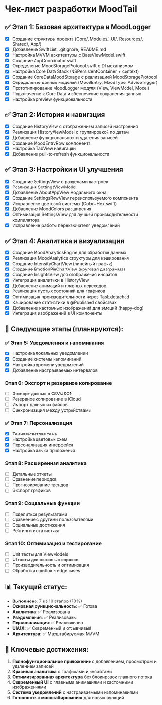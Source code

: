 # Чек-лист разработки MoodTail

## ✅ Этап 1: Базовая архитектура и MoodLogger
- [x] Создание структуры проекта (Core/, Modules/, UI/, Resources/, Shared/, App/)
- [x] Добавление SwiftLint, .gitignore, README.md
- [x] Настройка MVVM архитектуры с BaseViewModel.swift
- [x] Создание AppCoordinator.swift
- [x] Определение MoodStorageProtocol.swift с DI механизмом
- [x] Настройка Core Data Stack (NSPersistentContainer + context)
- [x] Создание CoreDataMoodStorage с реализацией MoodStorageProtocol
- [x] Определение данных моделей (MoodEntry, MoodType, AdviceTrigger)
- [x] Прототипирование MoodLogger модуля (View, ViewModel, Model)
- [x] Подключение к Core Data и обеспечение сохранения данных
- [x] Настройка preview функциональности

## ✅ Этап 2: История и навигация
- [x] Создание HistoryView с отображением записей настроения
- [x] Реализация HistoryViewModel с группировкой по датам
- [x] Добавление функциональности удаления записей
- [x] Создание MoodEntryRow компонента
- [x] Настройка TabView навигации
- [x] Добавление pull-to-refresh функциональности

## ✅ Этап 3: Настройки и UI улучшения
- [x] Создание SettingsView с разделами настроек
- [x] Реализация SettingsViewModel
- [x] Добавление AboutAppView модального окна
- [x] Создание SettingsRowView переиспользуемого компонента
- [x] Исправление цветовой системы (Color+Hex.swift)
- [x] Добавление MoodColors расширения
- [x] Оптимизация SettingsView для лучшей производительности компилятора
- [x] Исправление работы переключателя уведомлений

## ✅ Этап 4: Аналитика и визуализация
- [x] Создание MoodAnalyticsEngine для обработки данных
- [x] Реализация MoodAnalytics структуры для кэширования
- [x] Создание IntensityChartView (линейный график)
- [x] Создание EmotionPieChartView (круговая диаграмма)
- [x] Создание InsightsView для отображения инсайтов
- [x] Интеграция аналитики в HistoryView
- [x] Добавление анимаций и плавных переходов
- [x] Реализация пустых состояний для графиков
- [x] Оптимизация производительности через Task.detached
- [x] Кэширование статистики в @Published свойствах
- [x] Добавление кастомных изображений для эмоций (happy-dog)
- [x] Интеграция изображений в UI компоненты

## 🔄 Следующие этапы (планируются):

### ✅ Этап 5: Уведомления и напоминания
- [x] Настройка локальных уведомлений
- [x] Создание системы напоминаний
- [x] Настройка времени уведомлений
- [x] Добавление настраиваемых интервалов

### Этап 6: Экспорт и резервное копирование
- [ ] Экспорт данных в CSV/JSON
- [ ] Резервное копирование в iCloud
- [ ] Импорт данных из файлов
- [ ] Синхронизация между устройствами

### ✅ Этап 7: Персонализация
- [x] Темная/светлая тема
- [x] Настройка цветовых схем
- [x] Персонализация интерфейса
- [x] Настройка языка приложения

### Этап 8: Расширенная аналитика
- [ ] Детальные отчеты
- [ ] Сравнение периодов
- [ ] Прогнозирование трендов
- [ ] Экспорт графиков

### Этап 9: Социальные функции
- [ ] Поделиться результатами
- [ ] Сравнение с другими пользователями
- [ ] Социальные достижения
- [ ] Рейтинги и статистика

### Этап 10: Оптимизация и тестирование
- [ ] Unit тесты для ViewModels
- [ ] UI тесты для основных экранов
- [ ] Производительность и оптимизация
- [ ] Обработка ошибок и edge cases

## 📊 Текущий статус:
- **Выполнено**: 7 из 10 этапов (70%)
- **Основная функциональность**: ✅ Готова
- **Аналитика**: ✅ Реализована
- **Уведомления**: ✅ Реализованы
- **Персонализация**: ✅ Реализована
- **UI/UX**: ✅ Современный и отзывчивый
- **Архитектура**: ✅ Масштабируемая MVVM

## 🎯 Ключевые достижения:
1. **Полнофункциональное приложение** с добавлением, просмотром и удалением записей
2. **Красивая аналитика** с графиками и инсайтами
3. **Оптимизированная архитектура** без блокировок главного потока
4. **Современный UI** с плавными анимациями и кастомными изображениями
5. **Система уведомлений** с настраиваемыми напоминаниями
6. **Готовность к масштабированию** для новых функций 